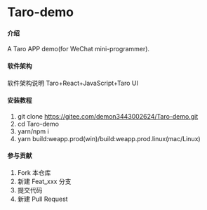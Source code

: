 # Taro-demo

#### 介绍
A Taro APP demo(for WeChat mini-programmer).


    
#### 软件架构
软件架构说明
Taro+React+JavaScript+Taro UI


#### 安装教程

1.  git clone https://gitee.com/demon3443002624/Taro-demo.git
2.  cd Taro-demo
3.  yarn/npm i
4.  yarn build:weapp.prod(win)/build:weapp.prod.linux(mac/Linux)


#### 参与贡献

1.  Fork 本仓库
2.  新建 Feat_xxx 分支
3.  提交代码
4.  新建 Pull Request
